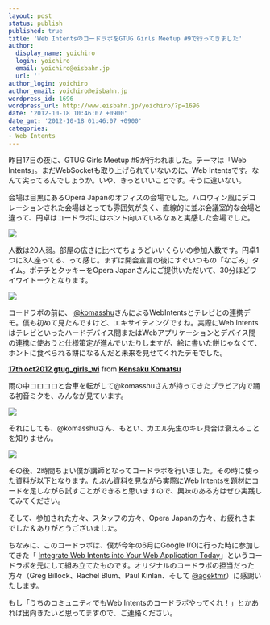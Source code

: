 ```yaml
---
layout: post
status: publish
published: true
title: 'Web IntentsのコードラボをGTUG Girls Meetup #9で行ってきました'
author:
  display_name: yoichiro
  login: yoichiro
  email: yoichiro@eisbahn.jp
  url: ''
author_login: yoichiro
author_email: yoichiro@eisbahn.jp
wordpress_id: 1696
wordpress_url: http://www.eisbahn.jp/yoichiro/?p=1696
date: '2012-10-18 10:46:07 +0900'
date_gmt: '2012-10-18 01:46:07 +0900'
categories:
- Web Intents
---
```


昨日17日の夜に、GTUG Girls Meetup #9が行われました。テーマは「Web Intents」。まだWebSocketも取り上げられていないのに、Web Intentsです。なんて尖ってるんでしょうか。いや、きっといいことです。そうに違いない。

会場は目黒にあるOpera Japanのオフィスの会場でした。ハロウィン風にデコレーションされた会場はとっても雰囲気が良く、直線的に並ぶ会議室的な会場と違って、円卓はコードラボにはホント向いているなぁと実感した会場でした。

![](http://www.eisbahn.jp/yoichiro/images/2012/10/IMG_0821.jpg)

人数は20人弱。部屋の広さに比べてちょうどいいくらいの参加人数です。円卓1つに3人座ってる、って感じ。まずは開会宣言の後にすぐいつもの「なごみ」タイム。ポテチとクッキーをOpera Japanさんにご提供いただいて、30分ほどワイワイトークとなります。

![](http://www.eisbahn.jp/yoichiro/images/2012/10/IMG_0824.jpg)

コードラボの前に、
[@komasshu](https://twitter.com/komasshu)さんによるWebIntentsとテレビとの連携デモ。僕も初めて見たんですけど、エキサイティングですね。実際にWeb Intentsはテレビといったハードデバイス間またはWebアプリケーションとデバイス間の連携に使おうと仕様策定が進んでいたりしますが、絵に書いた餅じゃなくて、ホントに食べられる餅になるんだと未来を見せてくれたデモでした。

**[17th oct2012 gtug_girls_wi](http://www.slideshare.net/KensakuKOMATSU/17th-oct2012-gtuggirlswi)**
 from 
**[Kensaku Komatsu](http://www.slideshare.net/KensakuKOMATSU)**

雨の中コロコロと台車を転がして@komasshuさんが持ってきたブラビア内で踊る初音ミクを、みんなが見ています。

![](http://www.eisbahn.jp/yoichiro/images/2012/10/IMG_0826.jpg)

それにしても、@komasshuさん、もとい、カエル先生のキレ具合は衰えることを知りません。

![](http://www.eisbahn.jp/yoichiro/images/2012/10/IMG_0823.jpg)

その後、2時間ちょい僕が講師となってコードラボを行いました。その時に使った資料が以下となります。たぶん資料を見ながら実際にWeb Intentsを題材にコードを足しながら試すことができると思いますので、興味のある方はぜひ実践してみてください。



そして、参加された方々、スタッフの方々、Opera Japanの方々、お疲れさまでした＆ありがとうございました。

ちなみに、このコードラボは、僕が今年の6月にGoogle I/Oに行った時に参加してきた「
[Integrate Web Intents into Your Web Application Today](https://developers.google.com/events/io/sessions/gooio2012/1411/)」というコードラボを元にして組み立てたものです。オリジナルのコードラボの担当だった方々（Greg Billock、Rachel Blum、Paul Kinlan、そして
[@agektmr](https://twitter.com/agektmr)）に感謝いたします。

もし「うちのコミュニティでもWeb Intentsのコードラボやってくれ！」とかあれば出向きたいと思ってますので、ご連絡ください。
